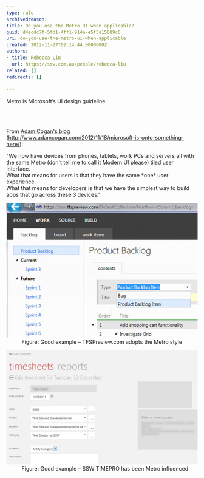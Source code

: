 ```yaml
---
type: rule
archivedreason: 
title: Do you use the Metro UI when applicable?
guid: d4ecdc7f-5fd1-4ff1-914a-e5f5a15089c6
uri: do-you-use-the-metro-ui-when-applicable
created: 2012-11-27T02:14:44.0000000Z
authors:
- title: Rebecca Liu
  url: https://ssw.com.au/people/rebecca-liu
related: []
redirects: []

---
```



<p>Metro is Microsoft’s UI design guideline.<br></p>
<br><excerpt class='endintro'></excerpt><br>
<p>From 
         <a href="http://www.adamcogan.com/2012/11/18/microsoft-is-onto-something-here/" target="_blank">Adam Cogan's blog</a> (<a href="http://www.adamcogan.com/2012/11/18/microsoft-is-onto-something-here/" target="_blank">http://www.adamcogan.com/2012/11/18/microsoft-is-onto-something-here/</a>):​<br></p>
      <p class="ssw15-rteElement-Reference">"We now have devices from phones, tablets, work PCs and servers all with the same Metro (don't tell me to call it Modern UI please) tiled user interface.<br> What that means for users is that they have the same *one* user experience.<br> What that means for developers is that we have the simplest way to build apps that go across these 3 devices."<br></p><dl class="goodImage"><dt><img src="../../assets/Metro-Good.jpg" alt="Metro UI in TFSPreview" /> </dt><dd>Figure: Good example – TFSPreview.com adopts the Metro style</dd></dl><dl class="goodImage"><dt> 
      <img src="../../assets/Metro-Good2.jpg" alt="Metro UI in TimePRO" />​ </dt><dd>Figure: Good example – SSW TIMEPRO has been Metro influenced</dd></dl>


